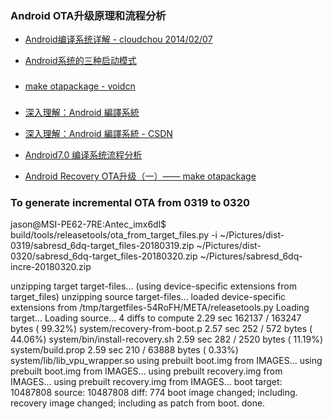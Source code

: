

### Android OTA升级原理和流程分析

* [Android编译系统详解 - cloudchou 2014/02/07](http://www.cloudchou.com/android/post-276.html)

* [Android系统的三种启动模式](http://blog.csdn.net/ylyuanlu/article/details/44457691)

###
* [make otapackage - voidcn](http://www.voidcn.com/article/p-uwwrguaj-tv.html)

###
* [深入理解：Android 編譯系統](https://read01.com/jjKzL.html#.WrN9zh9fizc)

* [深入理解：Android 編譯系統 - CSDN](http://blog.csdn.net/huangyabin001/article/details/36383031)

* [Android7.0 编译系统流程分析](https://blog.csdn.net/lizekun2010/article/details/52598105)

* [Android Recovery OTA升级（一）—— make otapackage](http://blog.csdn.net/wzy_1988/article/details/47056035#writefullotapackage)




### To generate incremental OTA from 0319 to 0320

jason@MSI-PE62-7RE:Antec_imx6dl$ build/tools/releasetools/ota_from_target_files.py -i ~/Pictures/dist-0319/sabresd_6dq-target_files-20180319.zip ~/Pictures/dist-0320/sabresd_6dq-target_files-20180320.zip ~/Pictures/sabresd_6dq-incre-20180320.zip

unzipping target target-files...
(using device-specific extensions from target_files)
unzipping source target-files...
loaded device-specific extensions from /tmp/targetfiles-54RoFH/META/releasetools.py
Loading target...
Loading source...
4 diffs to compute
    2.29 sec   162137 /   163247 bytes ( 99.32%) system/recovery-from-boot.p
    2.57 sec      252 /      572 bytes ( 44.06%) system/bin/install-recovery.sh
    2.59 sec      282 /     2520 bytes ( 11.19%) system/build.prop
    2.59 sec      210 /    63888 bytes (  0.33%) system/lib/lib_vpu_wrapper.so
using prebuilt boot.img from IMAGES...
using prebuilt boot.img from IMAGES...
using prebuilt recovery.img from IMAGES...
using prebuilt recovery.img from IMAGES...
boot      target: 10487808  source: 10487808  diff: 774
boot image changed; including.
recovery image changed; including as patch from boot.
done.




